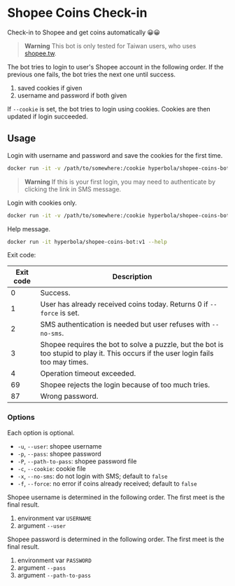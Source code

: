 # Shopee Coins Check-in

Check-in to Shopee and get coins automatically 😀😀

> **Warning**
> This bot is only tested for Taiwan users, who uses [shopee.tw](https://shopee.tw/).

The bot tries to login to user's Shopee account in the following order. If the previous one fails, the bot tries the next one until success.

1. saved cookies if given
2. username and password if both given

If `--cookie` is set, the bot tries to login using cookies. Cookies are then updated if login succeeded.

## Usage

Login with username and password and save the cookies for the first time.

```sh
docker run -it -v /path/to/somewhere:/cookie hyperbola/shopee-coins-bot:v1 -u username -p password -c /cookie
```

> **Warning**
> If this is your first login, you may need to authenticate by clicking the link in SMS message.

Login with cookies only.

```sh
docker run -it -v /path/to/somewhere:/cookie hyperbola/shopee-coins-bot:v1 -c /cookie
```

Help message.

```sh
docker run -it hyperbola/shopee-coins-bot:v1 --help
```

Exit code:

| Exit code | Description |
| --------- | ----------- |
| 0         | Success.    |
| 1         | User has already received coins today. Returns 0 if `--force` is set. |
| 2         | SMS authentication is needed but user refuses with `--no-sms`. |
| 3         | Shopee requires the bot to solve a puzzle, but the bot is too stupid to play it. This occurs if the user login fails too may times. |
| 4         | Operation timeout exceeded. |
| 69        | Shopee rejects the login because of too much tries. |
| 87        | Wrong password. |

### Options

Each option is optional.

- `-u`, `--user`: shopee username
- `-p`, `--pass`: shopee password
- `-P`, `--path-to-pass`: shopee password file
- `-c`, `--cookie`: cookie file
- `-x`, `--no-sms`: do not login with SMS; default to `false`
- `-f`, `--force`: no error if coins already received; default to `false`

Shopee username is determined in the following order. The first meet is the final result.

1. environment var `USERNAME`
2. argument `--user`

Shopee password is determined in the following order. The first meet is the final result.

1. environment var `PASSWORD`
2. argument `--pass`
3. argument `--path-to-pass`
